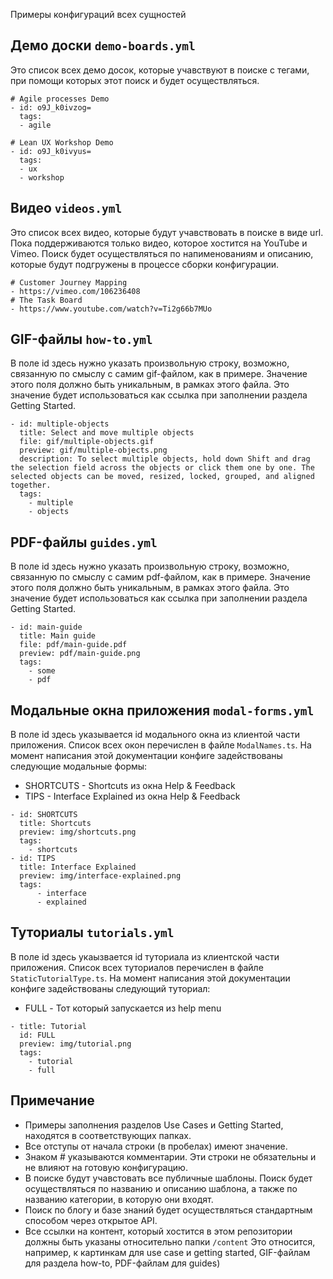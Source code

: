 Примеры конфигураций всех сущностей

Демо доски `demo-boards.yml`
-
Это список всех демо досок, которые учавствуют в поиске с тегами, при помощи которых этот поиск и будет осуществляться.
```
# Agile processes Demo
- id: o9J_k0ivzog=
  tags:
  - agile
  
# Lean UX Workshop Demo
- id: o9J_k0ivyus=
  tags:
  - ux
  - workshop
```

Видео `videos.yml`
-
Это список всех видео, которые будут учавствовать в поиске в виде url. Пока поддерживаются только видео, которое хостится на YouTube и Vimeo.
Поиск будет осуществляться по напименованиям и описанию, которые будут подгружены в процессе сборки конфигурации.
```
# Customer Journey Mapping
- https://vimeo.com/106236408
# The Task Board    
- https://www.youtube.com/watch?v=Ti2g66b7MUo
```

GIF-файлы `how-to.yml`
-
В поле id здесь нужно указать произвольную строку, возможно, связанную по смыслу с самим gif-файлом, как в примере. Значение этого поля должно быть уникальным, в рамках этого файла. Это значение будет использоваться как ссылка при заполнении раздела Getting Started.
```
- id: multiple-objects
  title: Select and move multiple objects
  file: gif/multiple-objects.gif
  preview: gif/multiple-objects.png
  description: To select multiple objects, hold down Shift and drag the selection field across the objects or click them one by one. The selected objects can be moved, resized, locked, grouped, and aligned together.
  tags:
    - multiple
    - objects
```

PDF-файлы `guides.yml`
-
В поле id здесь нужно указать произвольную строку, возможно, связанную по смыслу с самим pdf-файлом, как в примере. Значение этого поля должно быть уникальным, в рамках этого файла. Это значение будет использоваться как ссылка при заполнении раздела Getting Started.
```
- id: main-guide
  title: Main guide
  file: pdf/main-guide.pdf
  preview: pdf/main-guide.png
  tags:
    - some
    - pdf
```

Модальные окна приложения `modal-forms.yml`
-
В поле id здесь указывается id модального окна из клиентой части приложения. Список всех окон перечислен в файле `ModalNames.ts`. На момент написания этой документации конфиге задействованы следующие модальные формы:
- SHORTCUTS - Shortcuts из окна Help & Feedback
- TIPS - Interface Explained из окна Help & Feedback
```
- id: SHORTCUTS
  title: Shortcuts
  preview: img/shortcuts.png
  tags:
    - shortcuts
- id: TIPS
  title: Interface Explained
  preview: img/interface-explained.png
  tags:
      - interface
      - explained
```

Туториалы `tutorials.yml`
-
В поле id здесь укаызвается id туториала из клиентской части приложения. Список всех туториалов перечислен в файле `StaticTutorialType.ts`. На момент написания этой документации конфиге задействованы следующий туториал:
- FULL - Тот который запускается из help menu
```
- title: Tutorial
  id: FULL
  preview: img/tutorial.png
  tags:
    - tutorial
    - full
```

Примечание
-
- Примеры заполнения разделов Use Cases и Getting Started, находятся в соответствующих папках.
- Все отступы от начала строки (в пробелах) имеют значение.
- Знаком # указываются комментарии. Эти строки не обязательны и не влияют на готовую конфигурацию.
- В поиске будут учавстовать все публичные шаблоны. Поиск будет осуществляться по названию и описанию шаблона, а также по названию категории, в которую они входят.
- Поиск по блогу и базе знаний будет осуществляться стандартным способом через открытое API.
- Все ссылки на контент, который хостится в этом репозитории должны быть указаны относительно папки `/content`
  Это относится, например, к картинкам для use case и getting started, GIF-файлам для раздела how-to, PDF-файлам для guides)
